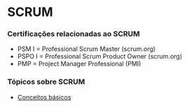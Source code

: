 # SCRUM

### Certificações relacionadas ao SCRUM
- PSM I = Professional Scrum Master (scrum.org)
- PSPO I = Professional Scrum Product Owner (scrum.org)
- PMP = Project Manager Professional (PMI)

### Tópicos sobre SCRUM
- [Conceitos básicos](./conceitos-basicos.md)